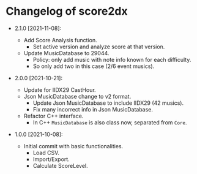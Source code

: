 # Changelog of score2dx

* 2.1.0 [2021-11-08]:
    * Add Score Analysis function.
        * Set active version and analyze score at that version.
    * Update MusicDatabase to 29044.
        * Policy: only add music with note info known for each difficulty.
        * So only add two in this case (2/6 event musics).

* 2.0.0 [2021-10-21]:
    * Update for IIDX29 CastHour.
    * Json MusicDatabase change to v2 format.
        * Update Json MusicDatabase to include IIDX29 (42 musics).
        * Fix many incorrect info in Json MusicDatabase.
    * Refactor C++ interface.
        * In C++ `MusicDatabase` is also class now, separated from `Core`.

* 1.0.0 [2021-10-08]:
    * Initial commit with basic functionalities.
        * Load CSV.
        * Import/Export.
        * Calculate ScoreLevel.
